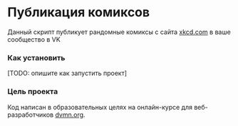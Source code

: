 # Публикация комиксов

Данный скрипт публикует рандомные комиксы с сайта [xkcd.com](https://xkcd.com) в ваше сообщество в VK

### Как установить

[TODO: опишите как запустить проект]

### Цель проекта

Код написан в образовательных целях на онлайн-курсе для веб-разработчиков [dvmn.org](https://dvmn.org/).